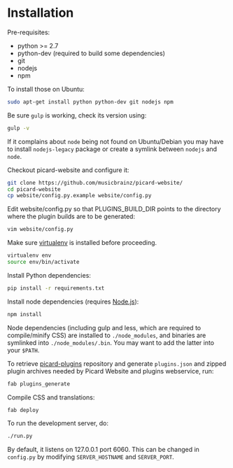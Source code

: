 # Installation

Pre-requisites:
- python >= 2.7
- python-dev (required to build some dependencies)
- git
- nodejs
- npm

To install those on Ubuntu:
```bash
sudo apt-get install python python-dev git nodejs npm
```

Be sure `gulp` is working, check its version using:
```bash
gulp -v
```
If it complains about `node` being not found on Ubuntu/Debian you may have to install `nodejs-legacy` package
or create a symlink between `nodejs` and `node`.

Checkout picard-website and configure it:

```bash
git clone https://github.com/musicbrainz/picard-website/
cd picard-website
cp website/config.py.example website/config.py
```

Edit website/config.py so that PLUGINS_BUILD_DIR points to the directory where the plugin builds are to be generated:

```bash
vim website/config.py
```

Make sure [virtualenv](http://virtualenv.readthedocs.org/en/latest/) is installed before proceeding.

```bash
virtualenv env
source env/bin/activate
```

Install Python dependencies:

```bash
pip install -r requirements.txt
```

Install node dependencies (requires [Node.js](http://nodejs.org/download/)):

```bash
npm install
```

Node dependencies (including gulp and less, which are required to compile/minify CSS) are installed to `./node_modules`, and binaries are symlinked into `./node_modules/.bin`. You may want to add the latter into your `$PATH`.

To retrieve [picard-plugins](https://github.com/musicbrainz/picard-plugins) repository and generate `plugins.json` and zipped plugin archives needed by Picard Website and plugins webservice, run:

```bash
fab plugins_generate
```

Compile CSS and translations:

```bash
fab deploy
```

To run the development server, do:

```bash
./run.py
```

By default, it listens on 127.0.0.1 port 6060.
This can be changed in `config.py` by modifying `SERVER_HOSTNAME` and `SERVER_PORT`.
